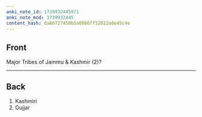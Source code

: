 ```yaml
---
anki_note_id: 1739932445971
anki_note_mod: 1739932445
content_hash: da80727459b5a0086ff52022a0e45c4e
---
```


## Front

Major Tribes of Jammu & Kashmir (2)?

<hr/>

## Back

1. Kashmiri  
2. Gujjar